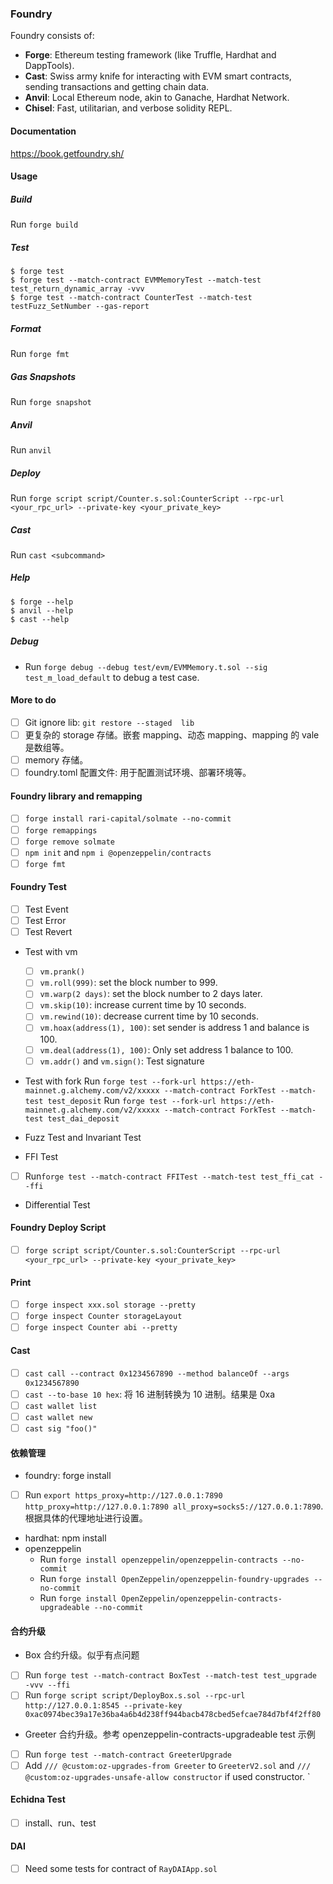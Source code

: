 ### Foundry
Foundry consists of:

- **Forge**: Ethereum testing framework (like Truffle, Hardhat and DappTools).
- **Cast**: Swiss army knife for interacting with EVM smart contracts, sending transactions and getting chain data.
- **Anvil**: Local Ethereum node, akin to Ganache, Hardhat Network.
- **Chisel**: Fast, utilitarian, and verbose solidity REPL.

#### Documentation

https://book.getfoundry.sh/

#### Usage

##### Build

Run `forge build`

##### Test

```shell
$ forge test
$ forge test --match-contract EVMMemoryTest --match-test test_return_dynamic_array -vvv
$ forge test --match-contract CounterTest --match-test testFuzz_SetNumber --gas-report
```

##### Format

Run `forge fmt`

##### Gas Snapshots

Run `forge snapshot`

##### Anvil

Run `anvil`

##### Deploy

Run `forge script script/Counter.s.sol:CounterScript --rpc-url <your_rpc_url> --private-key <your_private_key>`

##### Cast
Run `cast <subcommand>`

##### Help

```shell
$ forge --help
$ anvil --help
$ cast --help
```

##### Debug

- Run `forge debug --debug test/evm/EVMMemory.t.sol --sig test_m_load_default` to debug a test case.

#### More to do

- [ ] Git ignore lib: `git restore --staged  lib`
- [ ] 更复杂的 storage 存储。嵌套 mapping、动态 mapping、mapping 的 vale 是数组等。
- [ ] memory 存储。
- [ ] foundry.toml 配置文件: 用于配置测试环境、部署环境等。

#### Foundry library and remapping

- [ ] `forge install rari-capital/solmate --no-commit`
- [ ] `forge remappings`
- [ ] `forge remove solmate`
- [ ] `npm init` and `npm i @openzeppelin/contracts`
- [ ] `forge fmt`

#### Foundry Test

- [ ] Test Event
- [ ] Test Error
- [ ] Test Revert

* Test with vm
  - [ ] `vm.prank()`
  - [ ] `vm.roll(999)`: set the block number to 999.
  - [ ] `vm.warp(2 days)`: set the block number to 2 days later.
  - [ ] `vm.skip(10)`: increase current time by 10 seconds.
  - [ ] `vm.rewind(10)`: decrease current time by 10 seconds.
  - [ ] `vm.hoax(address(1), 100)`: set sender is address 1 and balance is 100.
  - [ ] `vm.deal(address(1), 100)`: Only set address 1 balance to 100.
  - [ ] `vm.addr()` and `vm.sign()`: Test signature
* Test with fork
  Run `forge test --fork-url https://eth-mainnet.g.alchemy.com/v2/xxxxx --match-contract ForkTest --match-test test_deposit`
  Run `forge test --fork-url https://eth-mainnet.g.alchemy.com/v2/xxxxx --match-contract ForkTest --match-test test_dai_deposit`

* Fuzz Test and Invariant Test
* FFI Test

- [ ] Run`forge test --match-contract FFITest --match-test test_ffi_cat --ffi`

* Differential Test

#### Foundry Deploy Script

- [ ] `forge script script/Counter.s.sol:CounterScript --rpc-url <your_rpc_url> --private-key <your_private_key>`

#### Print

- [ ] `forge inspect xxx.sol storage --pretty`
- [ ] `forge inspect Counter storageLayout`
- [ ] `forge inspect Counter abi --pretty`

#### Cast

- [ ] `cast call --contract 0x1234567890 --method balanceOf --args 0x1234567890`
- [ ] `cast --to-base 10 hex`: 将 16 进制转换为 10 进制。结果是 0xa
- [ ] `cast wallet list`
- [ ] `cast wallet new`
- [ ] `cast sig "foo()"`

#### 依赖管理
* foundry: forge install 
- [ ] Run `export https_proxy=http://127.0.0.1:7890 http_proxy=http://127.0.0.1:7890 all_proxy=socks5://127.0.0.1:7890`. 根据具体的代理地址进行设置。
* hardhat: npm install
* openzeppelin
  * Run `forge install openzeppelin/openzeppelin-contracts --no-commit`
  * Run `forge install OpenZeppelin/openzeppelin-foundry-upgrades --no-commit`
  * Run `forge install OpenZeppelin/openzeppelin-contracts-upgradeable --no-commit`

#### 合约升级
* Box 合约升级。似乎有点问题
- [ ] Run `forge test --match-contract BoxTest --match-test test_upgrade -vvv --ffi`
- [ ] Run `forge script script/DeployBox.s.sol --rpc-url http://127.0.0.1:8545 --private-key 0xac0974bec39a17e36ba4a6b4d238ff944bacb478cbed5efcae784d7bf4f2ff80`
* Greeter 合约升级。参考 openzeppelin-contracts-upgradeable test 示例
- [ ] Run `forge test --match-contract GreeterUpgrade`
- [ ] Add `/// @custom:oz-upgrades-from Greeter` to `GreeterV2.sol` and `/// @custom:oz-upgrades-unsafe-allow constructor` if used constructor. `

#### Echidna Test
- [ ] install、run、test

#### DAI
- [ ] Need some tests for contract of `RayDAIApp.sol`